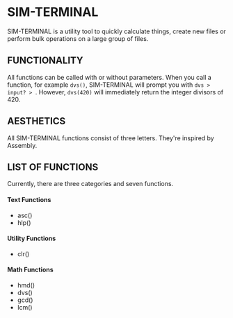 # SIM-TERMINAL

SIM-TERMINAL is a utility tool to quickly calculate things, create new files or perform bulk operations on a large group of files.

## FUNCTIONALITY

All functions can be called with or without parameters.
When you call a function, for example ```dvs()```, SIM-TERMINAL will prompt you with ```dvs > input? > ```.
However, ```dvs(420)``` will immediately return the integer divisors of 420.

## AESTHETICS

All SIM-TERMINAL functions consist of three letters.
They're inspired by Assembly.

## LIST OF FUNCTIONS

Currently, there are three categories and seven functions.

#### Text Functions
 - asc()
 - hlp()
#### Utility Functions
 - clr()
#### Math Functions
 - hmd()
 - dvs()
 - gcd()
 - lcm()
